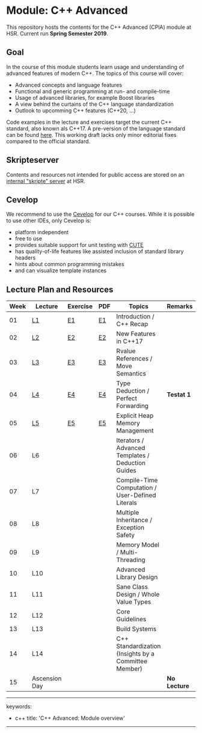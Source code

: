 # Module: C++ Advanced

This repository hosts the contents for the C++ Advanced (CPlA) module at
HSR. Current run **Spring Semester 2019**.

## Goal

In the course of this module students learn usage and understanding of
advanced features of modern C++. The topics of this course will cover:

-   Advanced concepts and language features
-   Functional and generic programming at run- and compile-time
-   Usage of advanced libraries, for example Boost libraries
-   A view behind the curtains of the C++ language standardization
-   Outlook to upcomming C++ features (C++20, ...)

Code examples in the lecture and exercises target the current C++
standard, also known als C++17. A pre-version of the language standard
can be found
[here](http://www.open-std.org/jtc1/sc22/wg21/docs/papers/2017/n4659.pdf).
This working draft lacks only minor editorial fixes compared to the
official standard.

## Skripteserver

Contents and resources not intended for public access are stored on an
[internal "skripte"
server](https://skripte.hsr.ch/Informatik/Fachbereich/C++_Advanced/CplA/)
at HSR.

## Cevelop

We recommend to use the [Cevelop](https://www.cevelop.com) for our C++
courses. While it is possible to use other IDEs, only Cevelop is:

-   platform independent
-   free to use
-   provides suitable support for unit testing with
    [CUTE](https://www.cute-test.com)
-   has quality-of-life features like assisted inclusion of standard
    library headers
-   hints about common programming mistakes
-   and can visualize template instances

## Lecture Plan and Resources

| Week | Lecture                | Exercise               | PDF                                                          | Topics                                               | Remarks        |
|------|------------------------|------------------------|--------------------------------------------------------------|------------------------------------------------------|----------------|
| 01   | [L1](week01)           | [E1](week01/README.md) | [E1](/../-/jobs/artifacts/master/file/week01.pdf?job=week01) | Introduction / C++ Recap                             |                |
| 02   | [L2](week02)           | [E2](week02/README.md) | [E2](/../-/jobs/artifacts/master/file/week02.pdf?job=week02) | New Features in C++17                                |                |
| 03   | [L3](week03)           | [E3](week03/README.md) | [E3](/../-/jobs/artifacts/master/file/week03.pdf?job=week03) | Rvalue References / Move Semantics                   |                |
| 04   | [L4](week04)           | [E4](week04/README.md) | [E4](/../-/jobs/artifacts/master/file/week03.pdf?job=week04) | Type Deduction / Perfect Forwarding                  | **Testat 1**   |
| 05   | [L5](week05)           | [E5](week05/README.md) | [E5](/../-/jobs/artifacts/master/file/week03.pdf?job=week05) | Explicit Heap Memory Management                      |                |
| 06   | L6                     |                        |                                                              | Iterators / Advanced Templates / Deduction Guides    |                |
| 07   | L7                     |                        |                                                              | Compile-Time Computation / User-Defined Literals     |                |
| 08   | L8                     |                        |                                                              | Multiple Inheritance / Exception Safety              |                |
| 09   | L9                     |                        |                                                              | Memory Model / Multi-Threading                       |                |
| 10   | L10                    |                        |                                                              | Advanced Library Design                              |                |
| 11   | L11                    |                        |                                                              | Sane Class Design / Whole Value Types                |                |
| 12   | L12                    |                        |                                                              | Core Guidelines                                      |                |
| 13   | L13                    |                        |                                                              | Build Systems                                        |                |
| 14   | L14                    |                        |                                                              | C++ Standardization (Insights by a Committee Member) |                |
| 15   | Ascension Day          |                        |                                                              |                                                      | **No Lecture** |

---
keywords:
- c++
title: 'C++ Advanced: Module overview'
---

